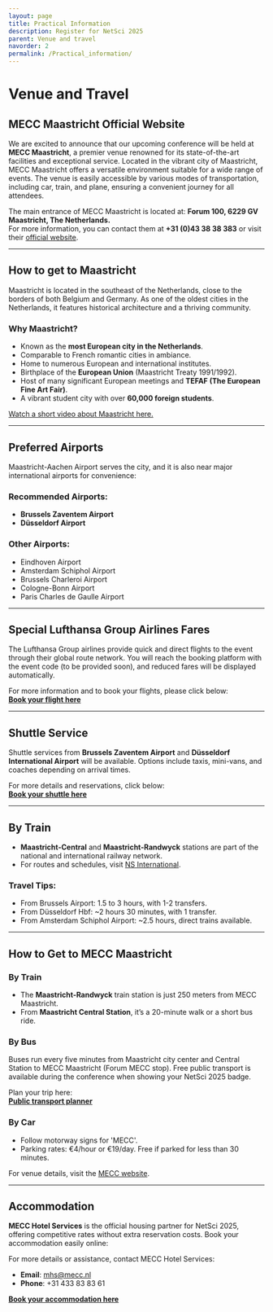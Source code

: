 ```yaml
---
layout: page
title: Practical Information
description: Register for NetSci 2025
parent: Venue and travel
navorder: 2
permalink: /Practical_information/
---
```





# Venue and Travel

## MECC Maastricht Official Website

We are excited to announce that our upcoming conference will be held at **MECC Maastricht**, a premier venue renowned for its state-of-the-art facilities and exceptional service. Located in the vibrant city of Maastricht, MECC Maastricht offers a versatile environment suitable for a wide range of events. The venue is easily accessible by various modes of transportation, including car, train, and plane, ensuring a convenient journey for all attendees.

The main entrance of MECC Maastricht is located at:
**Forum 100, 6229 GV Maastricht, The Netherlands.**  
For more information, you can contact them at **+31 (0)43 38 38 383** or visit their [official website](https://mecc.nl).

---

## How to get to Maastricht

Maastricht is located in the southeast of the Netherlands, close to the borders of both Belgium and Germany. As one of the oldest cities in the Netherlands, it features historical architecture and a thriving community.

### Why Maastricht?

- Known as the **most European city in the Netherlands**.
- Comparable to French romantic cities in ambiance.
- Home to numerous European and international institutes.
- Birthplace of the **European Union** (Maastricht Treaty 1991/1992).
- Host of many significant European meetings and **TEFAF (The European Fine Art Fair)**.
- A vibrant student city with over **60,000 foreign students**.

[Watch a short video about Maastricht here.](https://youtu.be/LSauVD3F2Dk)

---

## Preferred Airports

Maastricht-Aachen Airport serves the city, and it is also near major international airports for convenience:

### Recommended Airports:
- **Brussels Zaventem Airport**
- **Düsseldorf Airport**

### Other Airports:
- Eindhoven Airport
- Amsterdam Schiphol Airport
- Brussels Charleroi Airport
- Cologne-Bonn Airport
- Paris Charles de Gaulle Airport

---

## Special Lufthansa Group Airlines Fares

The Lufthansa Group airlines provide quick and direct flights to the event through their global route network. You will reach the booking platform with the event code (to be provided soon), and reduced fares will be displayed automatically.

For more information and to book your flights, please click below:  
[**Book your flight here**](#)

---

## Shuttle Service

Shuttle services from **Brussels Zaventem Airport** and **Düsseldorf International Airport** will be available. Options include taxis, mini-vans, and coaches depending on arrival times.

For more details and reservations, click below:  
[**Book your shuttle here**](#)

---

## By Train

- **Maastricht-Central** and **Maastricht-Randwyck** stations are part of the national and international railway network.
- For routes and schedules, visit [NS International](https://www.nsinternational.nl).

### Travel Tips:
- From Brussels Airport: 1.5 to 3 hours, with 1-2 transfers.
- From Düsseldorf Hbf: ~2 hours 30 minutes, with 1 transfer.
- From Amsterdam Schiphol Airport: ~2.5 hours, direct trains available.

---

## How to Get to MECC Maastricht

### By Train
- The **Maastricht-Randwyck** train station is just 250 meters from MECC Maastricht.
- From **Maastricht Central Station**, it’s a 20-minute walk or a short bus ride.

### By Bus
Buses run every five minutes from Maastricht city center and Central Station to MECC Maastricht (Forum MECC stop). Free public transport is available during the conference when showing your NetSci 2025 badge.

Plan your trip here:  
[**Public transport planner**](https://9292.nl)

### By Car
- Follow motorway signs for 'MECC'.
- Parking rates: €4/hour or €19/day. Free if parked for less than 30 minutes.

For venue details, visit the [MECC website](https://mecc.nl).

---

## Accommodation

**MECC Hotel Services** is the official housing partner for NetSci 2025, offering competitive rates without extra reservation costs. Book your accommodation easily online:

For more details or assistance, contact MECC Hotel Services:  
- **Email**: mhs@mecc.nl  
- **Phone**: +31 433 83 83 61  

[**Book your accommodation here**](https://mecc.b-com.hosting/CommunityPortal/ProgressivePortal/NETSCI2025/App/Views/InformationPage/View.aspx?InformationPageID=715)





<!--
## Registration information
...


## How to make it to Maastricht

Info on the airports


### Shuttle services

To complete the accessibility from the airport terminal to the doorstep of your hotel, we will provide shuttle services from and to Brussels Zaventem Airport and Düsseldorf International Airport.

Depending on the average arrivals of the delegates, taxi’s, mini-vans and coaches are available to use as a shuttle.
 
For more information and making a reservation, please click the button below.


(BUTTON) Book your shuttle”

 
### Reduced fares with Lufthansa

 
The Lufthansa Group airlines bring people together - every day, all around the world. The global route network of Austrian Airlines, Lufthansa, SWISS, Brussels Airlines and Eurowings offers optimal connection and combination options, so you will benefit from quick and direct flights to the event.

You will reach the booking platform via the button below and with the event code NLAPITX. The reduced fares are automatically displayed.

 

NB: Please enable pop-ups permanently in your browser while booking, otherwise the window in the booking platform will not open.

 

For more information and making a reservation, please click the button below.

 

(BUTTON)Book your flight here” -->


